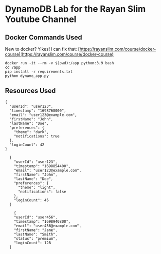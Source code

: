 # DynamoDB Lab for the Rayan Slim Youtube Channel

## Docker Commands Used

New to docker? Yikes! I can fix that: [https://rayanslim.com/course/docker-course](https://rayanslim.com/course/docker-course)

```
docker run -it --rm -v $(pwd):/app python:3.9 bash
cd /app
pip install -r requirements.txt
python dynamo_app.py
```

## Resources Used

```
{
  "userId": "user123",
  "timestamp": "1698768000",
  "email": "user123@example.com",
  "firstName": "John",
  "lastName": "Doe",
  "preferences": {
    "theme": "dark",
    "notifications": true
  },
  "loginCount": 42
}
```

```
  {
    "userId": "user123",
    "timestamp": "1698854400",
    "email": "user123@example.com",
    "firstName": "John",
    "lastName": "Doe",
    "preferences": {
      "theme": "light",
      "notifications": false
    },
    "loginCount": 45
  }
```
```
    {
    "userId": "user456",
    "timestamp": "1698940800",
    "email": "user456@example.com",
    "firstName": "Jane",
    "lastName": "Smith",
    "status": "premium",
    "loginCount": 128
  }
```
